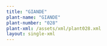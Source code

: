 ```yaml
---
title: "GIANDE"
plant-name: "GIANDE"
plant-number: "028"
plant-xml: /assets/xml/plant028.xml
layout: single-xml
---
```

